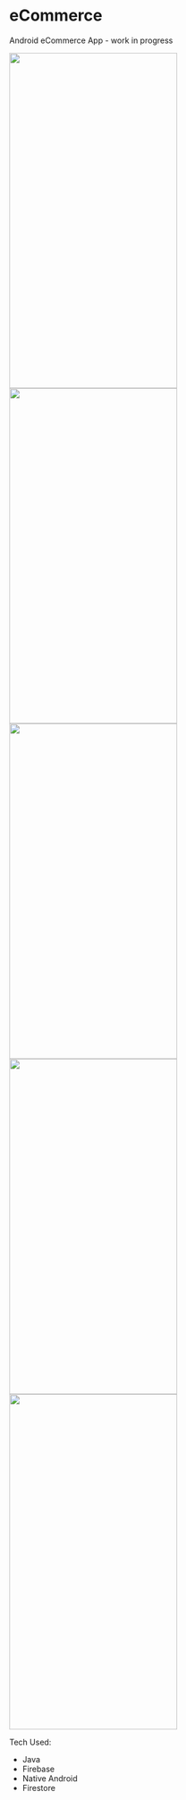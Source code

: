 # eCommerce
Android eCommerce App - work in progress





<img src="https://github.com/Shobhit122/eCommerce/assets/33978286/4f14f9af-82c0-4326-beb7-f87d4f5d7deb" width="300" height="600" />

<img src="https://github.com/Shobhit122/eCommerce/assets/33978286/1ebd34e4-4d83-4dd1-a01a-55c798c03499" width="300" height="600" />


<img src="https://github.com/Shobhit122/eCommerce/assets/33978286/ed0d6da2-7ff6-465f-9fa0-7aa9a1c98cd1" width="300" height="600" />


<img src="https://github.com/Shobhit122/eCommerce/assets/33978286/bcbc9f59-198f-4a70-b0a4-0724f23c44ea" width="300" height="600" />


<img src="https://github.com/Shobhit122/eCommerce/assets/33978286/edfde1a5-1376-495b-af82-b48c89a8b4c0" width="300" height="600" />


Tech Used:
 - Java
 - Firebase
 - Native Android
 - Firestore


